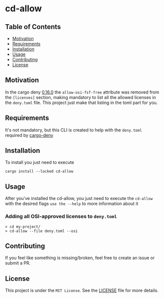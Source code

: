 # cd-allow

## Table of Contents

* [Motivation](#motivation)
* [Requirements](#requirements)
* [Installation](#Installation)
* [Usage](#Usage)
* [Contributing](#Contributing)
* [License](#License)


## Motivation

In the cargo deny [0.16.0](https://github.com/EmbarkStudios/cargo-deny/blob/main/CHANGELOG.md#0160---2024-08-02) the `allow-osi-fsf-free` attribute was removed from the `[licenses]` section, making mandatory to list all the allowed licenses in the `deny.toml` file. This project just make that listing in the toml part for you.

## Requirements

It's not mandatory, but this CLI is created to help with the `deny.toml` required by [cargo-deny](https://github.com/EmbarkStudios/cargo-deny)

## Installation

To install you just need to execute

```
cargo install --locked cd-allow
```

## Usage

After you've installed the cd-allow, you just need to execute the `cd-allow` with the desired flags `use the --help` to more information about it

### Adding all OSI-approved licenses to `deny.toml`
``` 
> cd my-project/
> cd-allow --file deny.toml --osi
```

## Contributing

If you feel like something is missing/broken, feel free to create an issue or submit a PR.

## License

This project is under the `MIT License`. See the [LICENSE](LICENSE.md) file for more details.
